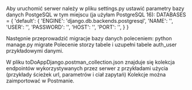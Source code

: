 
Aby uruchomić serwer należy w pliku settings.py ustawić parametry bazy danych PostgeSQL w tym miejscu (ja użyłam PostgreSQL 16):
DATABASES = {
        'default': {
        'ENGINE': 'django.db.backends.postgresql',
        'NAME': '',
        'USER': '',
        'PASSWORD': '',
        'HOST': '',
        'PORT': '',
    }
}

Następnie przeprowadzić migracje bazy danych poleceniem: python manage.py migrate 
Polecenie storzy tabele i uzupełni tabele auth_user przykładowymi danymi.

W pliku toDoAppDjango.postman_collection.json znajduje się kolekcja endpointów wykorzystywanych przez serwer z przykładami użycia (przykłady ścieżek url, parametrów i ciał zapytań)
Kolekcje można zaimportować w Postmanie.
